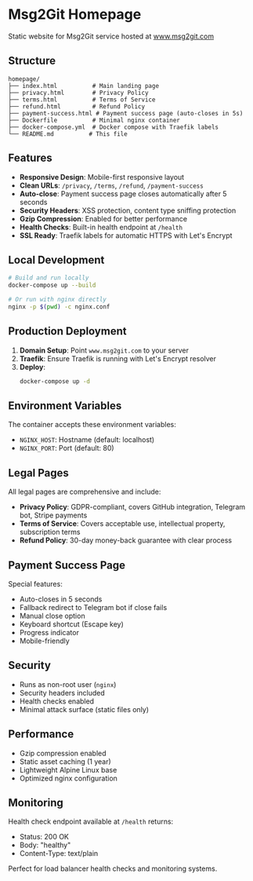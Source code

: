 # Msg2Git Homepage

Static website for Msg2Git service hosted at www.msg2git.com

## Structure

```
homepage/
├── index.html          # Main landing page
├── privacy.html        # Privacy Policy
├── terms.html          # Terms of Service  
├── refund.html         # Refund Policy
├── payment-success.html # Payment success page (auto-closes in 5s)
├── Dockerfile          # Minimal nginx container
├── docker-compose.yml  # Docker compose with Traefik labels
└── README.md          # This file
```

## Features

- **Responsive Design**: Mobile-first responsive layout
- **Clean URLs**: `/privacy`, `/terms`, `/refund`, `/payment-success`
- **Auto-close**: Payment success page closes automatically after 5 seconds
- **Security Headers**: XSS protection, content type sniffing protection
- **Gzip Compression**: Enabled for better performance
- **Health Checks**: Built-in health endpoint at `/health`
- **SSL Ready**: Traefik labels for automatic HTTPS with Let's Encrypt

## Local Development

```bash
# Build and run locally
docker-compose up --build

# Or run with nginx directly
nginx -p $(pwd) -c nginx.conf
```

## Production Deployment

1. **Domain Setup**: Point `www.msg2git.com` to your server
2. **Traefik**: Ensure Traefik is running with Let's Encrypt resolver
3. **Deploy**: 
   ```bash
   docker-compose up -d
   ```

## Environment Variables

The container accepts these environment variables:

- `NGINX_HOST`: Hostname (default: localhost)
- `NGINX_PORT`: Port (default: 80)

## Legal Pages

All legal pages are comprehensive and include:

- **Privacy Policy**: GDPR-compliant, covers GitHub integration, Telegram bot, Stripe payments
- **Terms of Service**: Covers acceptable use, intellectual property, subscription terms
- **Refund Policy**: 30-day money-back guarantee with clear process

## Payment Success Page

Special features:
- Auto-closes in 5 seconds
- Fallback redirect to Telegram bot if close fails
- Manual close option
- Keyboard shortcut (Escape key)
- Progress indicator
- Mobile-friendly

## Security

- Runs as non-root user (`nginx`)
- Security headers included
- Health checks enabled
- Minimal attack surface (static files only)

## Performance

- Gzip compression enabled
- Static asset caching (1 year)
- Lightweight Alpine Linux base
- Optimized nginx configuration

## Monitoring

Health check endpoint available at `/health` returns:
- Status: 200 OK
- Body: "healthy"
- Content-Type: text/plain

Perfect for load balancer health checks and monitoring systems.